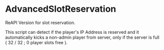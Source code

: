 # AdvancedSlotReservation
ReAPI Version for slot reservation. 

This script can detect if the player's IP Address is reserved and it automatically kicks a non-admin player from server, only if the server is full ( 32 / 32 ; 0 player slots free ).
